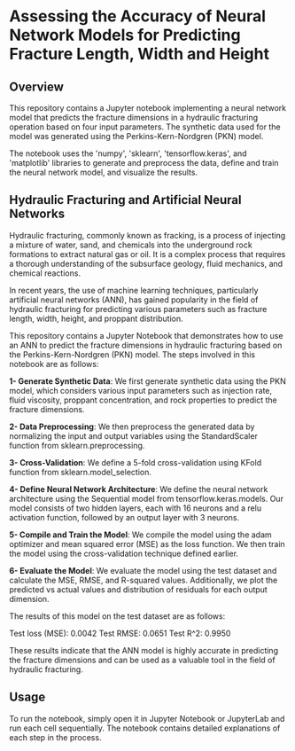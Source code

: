 # Assessing the Accuracy of Neural Network Models for Predicting Fracture Length, Width and Height

## Overview
This repository contains a Jupyter notebook implementing a neural network model that predicts the fracture dimensions in a hydraulic fracturing operation based on four input parameters. The synthetic data used for the model was generated using the Perkins-Kern-Nordgren (PKN) model.

The notebook uses the 'numpy', 'sklearn', 'tensorflow.keras', and 'matplotlib' libraries to generate and preprocess the data, define and train the neural network model, and visualize the results.

## Hydraulic Fracturing and Artificial Neural Networks
Hydraulic fracturing, commonly known as fracking, is a process of injecting a mixture of water, sand, and chemicals into the underground rock formations to extract natural gas or oil. It is a complex process that requires a thorough understanding of the subsurface geology, fluid mechanics, and chemical reactions.

In recent years, the use of machine learning techniques, particularly artificial neural networks (ANN), has gained popularity in the field of hydraulic fracturing for predicting various parameters such as fracture length, width, height, and proppant distribution.

This repository contains a Jupyter Notebook that demonstrates how to use an ANN to predict the fracture dimensions in hydraulic fracturing based on the Perkins-Kern-Nordgren (PKN) model. The steps involved in this notebook are as follows:

**1- Generate Synthetic Data**: We first generate synthetic data using the PKN model, which considers various input parameters such as injection rate, fluid viscosity, proppant concentration, and rock properties to predict the fracture dimensions.

**2- Data Preprocessing**: We then preprocess the generated data by normalizing the input and output variables using the StandardScaler function from sklearn.preprocessing.

**3- Cross-Validation**: We define a 5-fold cross-validation using KFold function from sklearn.model_selection.

**4- Define Neural Network Architecture**: We define the neural network architecture using the Sequential model from tensorflow.keras.models. Our model consists of two hidden layers, each with 16 neurons and a relu activation function, followed by an output layer with 3 neurons.

**5- Compile and Train the Model**: We compile the model using the adam optimizer and mean squared error (MSE) as the loss function. We then train the model using the cross-validation technique defined earlier.

**6- Evaluate the Model**: We evaluate the model using the test dataset and calculate the MSE, RMSE, and R-squared values. Additionally, we plot the predicted vs actual values and distribution of residuals for each output dimension.

The results of this model on the test dataset are as follows:

Test loss (MSE): 0.0042
Test RMSE: 0.0651
Test R^2: 0.9950

These results indicate that the ANN model is highly accurate in predicting the fracture dimensions and can be used as a valuable tool in the field of hydraulic fracturing.


## Usage
To run the notebook, simply open it in Jupyter Notebook or JupyterLab and run each cell sequentially. The notebook contains detailed explanations of each step in the process.
